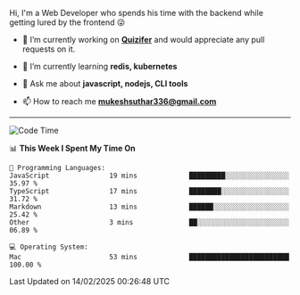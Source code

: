 Hi, I'm a Web Developer who spends his time with the backend while getting lured by the frontend 😜

- 🔭 I’m currently working on **[Quizifer](https://github.com/SutharMukesh/Quizifer/)** and would appreciate any pull requests on it.

- 🌱 I’m currently learning **redis, kubernetes**

- 💬 Ask me about **javascript, nodejs, CLI tools**

- 📫 How to reach me **mukeshsuthar336@gmail.com**

---
<!--START_SECTION:waka-->
![Code Time](http://img.shields.io/badge/Code%20Time-3%2C224%20hrs%2037%20mins-blue)

📊 **This Week I Spent My Time On** 

```text
💬 Programming Languages: 
JavaScript               19 mins             █████████░░░░░░░░░░░░░░░░   35.97 % 
TypeScript               17 mins             ████████░░░░░░░░░░░░░░░░░   31.72 % 
Markdown                 13 mins             ██████░░░░░░░░░░░░░░░░░░░   25.42 % 
Other                    3 mins              ██░░░░░░░░░░░░░░░░░░░░░░░   06.89 % 

💻 Operating System: 
Mac                      53 mins             █████████████████████████   100.00 % 
```


 Last Updated on 14/02/2025 00:26:48 UTC
<!--END_SECTION:waka-->
